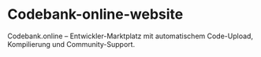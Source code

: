 # Codebank-online-website
Codebank.online – Entwickler-Marktplatz mit automatischem Code-Upload, Kompilierung und Community-Support.
